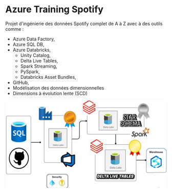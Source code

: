 # Azure Training Spotify

Projet d'ingénierie des données Spotify complet de A à Z avec à des outils comme :
- Azure Data Factory, 
- Azure SQL DB, 
- Azure Databricks, 
  - Unity Catalog, 
  - Delta Live Tables, 
  - Spark Streaming, 
  - PySpark, 
  - Databricks Asset Bundles, 
- GitHub, 
- Modélisation des données dimensionnelles 
- Dimensions à évolution lente (SCD)

![image.png](https://raw.githubusercontent.com/bucketio/img17/main/2025/10/19/1760888799147-ba433d42-97a0-474e-a74b-a1d5fbaad2ad.png 'image.png')

